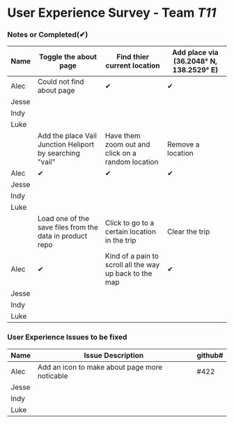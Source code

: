 # User Experience Survey - Team *T11* 

### Notes or Completed(✔)
| Name | Toggle the about page | Find thier current location | Add place via (36.2048° N, 138.2529° E) |
| ---- | --------------------- | --------------------------- | --------------------------------------- |
| Alec | Could not find about page | ✔ | ✔ |
| Jesse | | | |
| Indy | | | |
| Luke | | | |
|  | Add the place Vail Junction Heliport by searching "vail" | Have them zoom out and click on a random location | Remove a location |
| Alec | ✔ | ✔ | ✔ |
| Jesse | | | |
| Indy | | | |
| Luke | | | |
|  | Load one of the save files from the data in product repo | Click to go to a certain location in the trip | Clear the trip |
| Alec | ✔ | Kind of a pain to scroll all the way up back to the map | ✔ |
| Jesse | | | |
| Indy | | | |
| Luke | | | |



### User Experience Issues to be fixed

| Name | Issue Description | github# |
| ---- | ----------------- | ------- |
| Alec | Add an icon to make about page more noticable | #422 |
| Jesse |  |  |
| Indy |  |  |
| Luke |  |  |
